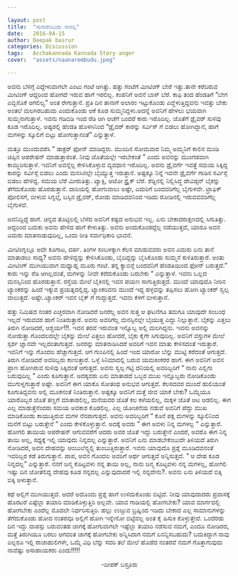 ```yaml
---

layout: post
title:  "ನಾನಾರೆಂಬುದು ನಾನಲ್ಲ"
date:   2016-04-15
author: Deepak basrur
categories: Discussion
tags:	Acchakannada Kannada Story anger
cover:  "assets/naanarembudu.jpeg"

---
```


ಅವನು ಬೆಳಿಗ್ಗೆ ಎದ್ದೇಳುವಾಗಲೇ ಎಂಟು ಗಂಟೆ ಆಗಿತ್ತು. ಹತ್ತು ಗಂಟೆಗೆ ಮೀಟಿಂಗ್ ಬೇರೆ ಇತ್ತು.ತಾನೇ ಕರೆದಿರುವ ಮೀಟಿಂಗ್ ಆದ್ದರಿಂದ ಹೋಗದೆ ಇರುವ ಹಾಗೆ ಇರಲಿಲ್ಲ. ಕಂಪನಿಗೆ ಅವನೆ ಬಾಸ್ ಬೆರೆ. ಕಾಫಿ ತಂದ ಹೆಂಡತಿಗೆ “ಬೇಗ ಎಬ್ಬಿಸೊಕೆ ಆಗಲಿಲ್ವ” ಅಂತ ರೇಗುತ್ತಾನೆ. ಪ್ರತಿ ದಿನ ತಾನಾಗೆ ಅಲಾರಂ ಇಟ್ಟುಕೊಂಡು ಎದ್ಹೆಳುತ್ತಿದ್ದವನು ಇವತ್ತು ಬೇಕು ಅಂತಲೆ ಮಲಗಿರಬಹುದು ಎಂದುಕೊಂಡು ಆಕೆ ಕೂಡ ಸುಮ್ಮನಿದ್ದಳು.ಅದನ್ನೆ ಅವನಿಗೆ ಹೇಳಲು ಭಯವಾಗಿ ಸುಮ್ಮನಾಗುತ್ತಾಳೆ. ಇವನು ಗಡಿಬಿಡಿ ಇಂದ ರೆಡಿ ಆಗಿ ಆಚೆಗೆ ಬಂದರೆ ಕಾರು ಇರೊದಿಲ್ಲ. ಜೊತೆಗೆ ಡ್ರೈವರ್ ಸುಳಿವು ಕೂಡ ಇರೊದಿಲ್ಲ. ಅಷ್ಟರಲ್ಲಿ ಹೆಂಡತಿ ಹೊಳಗಿನಿಂದ “ಡ್ರೈವರ್ ಕಾರನ್ನು ಸರ್ವಿಸ್ ಗೆ ಬಿಡಲು ಹೋಗಿದ್ದಾನೆ, ಹಾಗೆ ಮಗಳನ್ನು ಸ್ಕೂಲಿಗೆ ಬಿಟ್ಟು ಹೋಗುತ್ತಾನಂತೆ” ಎನ್ನುತ್ತಾಳೆ.
<!--more--> ಮತ್ತೂ ಮುಂದುವರೆಸಿ “ ಡಾಕ್ಟರ್ ಫೋನ್ ಮಾಡಿದ್ದರು. ಮುಂದಿನ ಸೋಮವಾರ ನಿಮ್ಮ ಅಮ್ಮನಿಗೆ ಕಾಲಿನ ಮಂಡಿ ಚಿಪ್ಪಿನ ಆಪರೇಷನ್ ಮಾಡುತ್ತಾರಂತೆ. ನೀವು ಜೊತೆಯಲ್ಲೇ ಇರಬೇಕಂತೆ ” ಎಂದು ಅವನನ್ನು ಮುಂಗಡವಾಗಿ ಕಾಯ್ಧಿರಿಸುತ್ತಾಳೆ. ಇವನಿಗೆ ಅವನ್ನೆಲ್ಲ ಕೇಳಿಸಿಕೊಳ್ಳುವ ವ್ಯವಧಾನ ಇರೊದಿಲ್ಲ. ಅವನು ಡ್ರೈವರ್ಗೆ ಇವತ್ತೆ ಸಮಯ ಸಿಕ್ಕಿದ್ದ ಕಾರನ್ನು ಸರ್ವಿಸ್ಗೆ ಬಿಡಲು ಎಂದು ಮನಸಿನಲ್ಲೇ ಬೈಯ್ಯುತ್ತ ಇರುತ್ತಾನೆ. ಅಷ್ಟಕ್ಕೂ ನಿನ್ನೆ ಇವನೇ ಡ್ರೈವರ್ಗೆ ಗಾಡಿನ ಸರ್ವಿಸ್ಗೆ ಬಿಡಲು ಹೇಳಿದ್ದ. ಸಮಯ ಬೆರೆ ಮೀರುತಿತ್ತು. ಟ್ಯಾಕ್ಸಿ, ಆಟೋ ಸ್ಟ್ರೈಕ್ ಬೆರೆ. ಶೆಡ್ಡಿನಲ್ಲಿ ನಿಲ್ಲಿಸಿದ್ಧ ಡೇವಿಡ್ಸನ್ ಬೈಕನ್ನು ತೆಗೆದುಕೊಂಡು ಹೊರಡುತ್ತಾನೆ. ದಾರಿಯಲ್ಲಿ ಹೋಗುವಾಲು ಅಷ್ಟೇ, ಎದುರಿಗೆ ಬಂದವರಿಗೆಲ್ಲ ಬೈಗುಳವೇ. ಟ್ರಾಫಿಕ್ ಪೋಲಿಸಗೆ, ಬೀಳುವ ಸಿಗ್ನಲ್ಗೆ, ಬಸ್ಸಿನ ಡ್ರೈವರ್, ರೋಡು ಮಾಡಿದವನಿಂದ ಇಡಿದು ರೋಡಿನಲ್ಲಿ ಇರುವವವರಿಗೆಲ್ಲ ಬೈಗುಳವೆ.<!--more-->

ಅವನಿದ್ದಿದ್ದೆ ಹಾಗೆ. ಚಿನ್ನದ ತೊಟ್ಟಿಲಲ್ಲಿ ಬೆಳೆದ ಅವನಿಗೆ ಕಷ್ಟದ ಅನುಭವ ಇಲ್ಲ. ಏನು ಬೇಕಾದರುಕ್ಷಣದಲ್ಲಿ ಸಿಗುತಿತ್ತು. ಅದ್ದರಿಂದ ಬದುಕು ಅವನು ಹೇಳಿದ ಹಾಗೆ ಕೇಳುತಿತ್ತು. ಅವನು ಅಂದುಕೊಂಡದ್ದೆಲ್ಲ ನಡೆಯುತ್ತದೆ, ಯಾರೂ ಅವನ ಎದುರು ಮಾತನಾಡುವುದಿಲ್ಲ, ಒಂದು ರೀತಿ ಸರ್ವಾಧಿಕಾರಿ ಭಾವನೆ.

ಮೀಟಿಂಗ್ನಲ್ಲೂ ಅದೇ ಕೂಗಾಟ, ದರ್ಪ. ತಿಂಗಳ ಸಂಬಳಕ್ಕಾಗಿ ಕೆಲಸ ಮಾಡುವವರು ಅವನ ಎದುರು ಏನು ತಾನೆ ಮಾತಾಡಲು ಸಾಧ್ಯ? ಅವನು ಹೇಳಿದ್ದನ್ನು ಕೇಳಿಸಿಕೊಂಡು, ಬೈದಿದ್ದನ್ನು ಬೈಸಿಕೊಂಡು ಸುಮ್ಮನೆ ಕುಳಿತಿರುತ್ತಾರೆ. ಅಂತು ಮೀಟಿಂಗ್ ಮುಗಿಯುವಾಗ ಮಧ್ಯಾಹ್ನ ಮೂರು ಗಂಟೆ. ತನ್ನ ಕ್ಯಾಬಿನ್ಗೆ ಬಂದವನಿಗೆ ಹೆಂಡತಿಯಿಂದ ಫೋನ್ ಬರುತ್ತದೆ.” ಕಾರು ಇನ್ನು ರೆಡಿ ಆಗಿಲ್ಲವಂತೆ, ಮಗಳನ್ನು ನೀವೇ ಕರೆದುಕೊಂಡು ಬರಬೇಕು “ ಎನ್ನುತ್ತಾಳೆ. ಇವನು ಒಲ್ಲದ ಮನಸ್ಸಿನಿಂದ ಹೊರಡುತ್ತಾನೆ. ರಸ್ತೆಯ ಮೇಲೆ ಬೈಕಿನಲ್ಲಿ ಇವನ ಪಯಣ ಸಾಗುತ್ತಿರುತ್ತದೆ. ಮುಂದೆ ಯಾವುದೊ ನೀರಿನ ಟ್ಯಾಂಕರನ್ನು ಹಿಂದೆ ಇಕ್ಕುವ ಪ್ರಯತ್ನದಲ್ಲಿದ್ದ. ಟ್ಯಾಂಕರಿವನು ಮುಂದೆ ಇದ್ದ ಹಳ್ಳವನ್ನು ತಪ್ಪಿಸಲು ಹೋಗಿ ಟ್ಯಾಂಕರ್ ಸ್ವಲ್ಪ ವಾಲುತ್ತದೆ. ಅಷ್ಟೇ..ಟ್ಯಾಂಕರ್ ಇವನ ಬೈಕ್ ಗೆ ಗುದ್ದುತ್ತದೆ. ಇವನು ಕೆಳಗೆ ಬೀಳುತ್ತಾನೆ.

ಹತ್ತು ನಿಮಿಷದ ನಂತರ ಎಚ್ಚರವಾಗಿ ನೋಡಿದರೆ ಜನರೆಲ್ಲ ಅವನ ಸುತ್ತ ಆ ಘಟನೆಗೂ ತಮಗೂ ಯಾವುದೇ ಸಂಬಂಧ ಇಲ್ಲದೆ ಇರುವವರ ಹಾಗೆ ನಿಂತಿರುತ್ತಾರೆ. ಅವನು ಅವರಿಗೆಲ್ಲ ಮನಸ್ಸಿನಲ್ಲೇ ಬೈಯುತ್ತ ಎದ್ದು ನಿಲ್ಲುತ್ತಾನೆ. ಬೈಕನ್ನು ಎತ್ತಲು ತಿರುಗಿ ನೋಡಿದರೆ, ಆಶ್ಚರ್ಯ!!!. ಇವನ ತರವೆ ಇರುವಂತ ಇನ್ನೊಬ್ಬ ಅಲ್ಲಿ ಮಲಗಿದ್ದನು. ಇವನು ಅವನನ್ನು ನೋಡುತ್ತಾ ಗೊಂದಲದಲ್ಲೇ ಬೈಕನ್ನು ಮೇಲೆ ಎತ್ತಲು ಹೋದರೆ, ಬೈಕು ಕೈಗೇ ಸಿಗುವುದಿಲ್ಲ. ಅವನಿಗೆ ವಸ್ತುಗಳ ಮೇಲೆ ಸ್ಪರ್ಶ ಜ್ಞಾನವೇ ಇಲ್ಲದಂತಾಗುತ್ತದೆ. ಜನರನ್ನು ಮಾತನಾಡಿಸಿದರೆ ಅವರಿಗೆ ಇವನ ಮಾತು ಕೇಳಿಸದಂತೆ ಇರುತ್ತಾರೆ. ಇವನಿಗೆ ಇನ್ನು ಗೊಂದಲ ಹೆಚ್ಚಾಗುತ್ತದೆ. ಆಗ ಗುಂಪಿನಲ್ಲಿ ಹಿಂದೆ ಇಂದ ಯಾರೋ ಬೆನ್ನು ಮುಟ್ಟಿ ಕರೆದಂತೆ ಆಗುತ್ತದೆ. ತಿರುಗಿ ನೋಡಿದರೆ ಅವರಿಬ್ಬರು ಕಾಣುತ್ತಾರೆ. ಒಳ್ಳೆ ಸಿನಿಮಾದಲ್ಲಿ ಬರುವ ಯಮಕಿಂಕರರ ಹಾಗೆ. ಈಗ ಅವನಿಗೆ ಅವನ ಪ್ರಾಣ ಹೋಗಿರುವ ಸುಳಿವು ಸಿಕ್ಕಿದಂತೆ ಆಗುತ್ತದೆ. ಅವನು ಸ್ವಲ್ಪ ಗಟ್ಟಿ ದನಿಯಲ್ಲಿ ಅವರಿಬ್ಬರಿಗೆ “ ನಾನು ಎಲ್ಲಿಗು ಬರುವುದಿಲ್ಲ ” ಎಂದು ಕೂಗುತ್ತಾನೆ. ಅದಕ್ಕವರು ಏನು ಮಾತಾಡದೆ ಒಬ್ಬರ ಮುಖ ಇನ್ನೊಬ್ಬರು ನೋಡಿಕೊಂಡು ಮುಗುಳ್ನಗುತ್ತಾರೆ ಅಷ್ಟೇ. ಅವನಿಗೆ ಈಗ ಯಾಕೊ ಸೋತಂಥ ಅನುಭವ ಆಗುತ್ತದೆ. ಕೆಲಸದವರ ಮುಂದೆ ಹುಲಿಯಂತೆ ಕೂಗುತಿದ್ದವನು ಅಲ್ಲಿ ಮೂಕನಂತೆ ನಿಂತಿರುತ್ತಾನೆ. ಅಷ್ಟಕ್ಕೂ ಅವನಿಗೆ ಮತ್ತೆ ಜೀವ ಯಾಕೆ ಬೇಕು? ಒಮ್ಮೆಯೂ ಯಾರೊಬ್ಬರ ಜೊತೆ ತಣ್ಣಗೆ ಮಾತಾಡಲಿಲ್ಲ, ಮನೆಯವರ ಜೊತೆ ಕಲ ಕಳೆಯಲಿಲ್ಲ, ಮಕ್ಕಳ ಜೊತೆ ಆಟ ಆಡಲಿಲ್ಲ. ಈಗ ಎಲ್ಲ ಮಾಡುತ್ತೆನೆಂದರು ಸಮಯ ಅವಕಾಶ ಕೊಡಲಿಲ್ಲ. ಎಲ್ಲ ಯೋಚನೆಯ ನಡುವೆ ಅವನಿಗೆ ಪೆದ್ದು ಮುಖ ಮಾಡಿಕೊಂಡು ಕಾಯುತ್ತಿರುವ ಮಗಳ ನೆನಪಾಗುತ್ತದೆ. ಅವನು ಅವರಿಬ್ಬರಿಗೆ “ ಕೊನೆ ಪಕ್ಷ ಮಗಳನ್ನು ಸ್ಕೂಲಿನಿಂದ ಮನೆಗೆ ಬಿಟ್ಟು ಬರುತ್ತೇನೆ  “ ಎಂದು ಕೇಳಿಕೊಳ್ಳುತ್ತಾನೆ. ಅದಕ್ಕೆ ಅವರು “ ಈಗ ಅವಳು ನಿನ್ನ ಮಗಳಲ್ಲ “ ಎನ್ನುತ್ತಾರೆ. ಹೋಗಲಿ ತಾಯಿಯ ಆಪರೇಷನ್ ಆಗುವವರೆಗೆ ಆದರು ಅವರ ಜೊತೆ ಇದ್ದು ಬರುತ್ತೇನೆ ಎಂದರೆ, ಅವರೊ ಈಗ ನಿನ್ನ ತಾಯಿ ಅಲ್ಲ, ಸಧ್ಯಕ್ಕೆ ಇಲ್ಲಿ ಯಾವುದು ನಿನ್ನದಲ್ಲ ಎನ್ನುತ್ತಾರೆ.  ಅವನಿಗೆ ಏನು ಮಾಡಬೇಕೆಂಬುದೇ ತಿಳಿಯದೆ ತಿರುಗಿ ನೋಡಿದರೆ, ಅವನ ದೇಹವನ್ನು ಆಂಬುಲೆನ್ಸ್ನಲ್ಲಿ  ತುಂಬುತ್ತಿರುತ್ತಾರೆ. ಇವನು ಯಾವುದೊ ಪ್ರಶ್ನೆ ಮೂಡಿದವನಂತೆ ಇವರಿಬ್ಬರ  ಕಡೆ ತಿರುಗುತ್ತಾನೆ. ಪಾಪ, ಅವನ ಗೊಂದಲ ಅವರಿಗೆ ಅರ್ಥ ಆಗುತ್ತದೆ ಅನ್ನಿಸುತ್ತದೆ. “ ಆ ದೇಹ ಕೂಡ ನಿನ್ನದಲ್ಲ” ಎನ್ನುತ್ತಾರೆ. ನನಗೆ ಜನ್ಮ ಕೊಟ್ಟವಳು ನನ್ನ ತಾಯಿ ಅಲ್ಲ, ನಾನು ಜನ್ಮ ಕೊಟ್ಟವಳು ನನ್ನ ಮಗಳಲ್ಲ, ಹೋಗಲಿ ಇಷ್ಟು ದಿನ ಜೋತೆಲಿದ್ದ ದೇಹವು ಕೂಡ ನನ್ನದಲ್ಲ ಎನ್ನುವುದಾದರೆ ಇಲ್ಲಿ ನನ್ನದೇನು?. ಅವನು ಏನು ತಿಳಿಯದೆ ಬಿಕ್ಕಿ ಬಿಕ್ಕಿ ಅಳುತ್ತಾನೆ.

ಕಥೆ ಅಲ್ಲಿಗೆ ಮುಗಿಯುತ್ತದೆ. ಆದರೆ ಅದೊಂದು ಪ್ರಶ್ನೆ ಹಾಗೆ ಉಳಿದುಕೊಂಡು ಬಿಟ್ಟಿದೆ. ನೀವು ಯಾವುದಾದರು ಪ್ರವಾಸಕ್ಕೆ ಹೊರಟರೆ ಎಷ್ಟೆಲ್ಲಾ ತಯಾರಿ ಮಾಡಿಕೊಳ್ಳುತ್ತಿರಿ ಅಲ್ಲವೇ. ಯಾವ ಗಾಡಿಯಲ್ಲಿ ಹೋಗಬೇಕು? ಯಾವ ಮಾರ್ಗದಲ್ಲಿ ಹೋಗಬೇಕು ಎಂದೆಲ್ಲ ಮೊದಲೇ ನಿರ್ಧರಿಸುತ್ತಿರಿ. ಹಲ್ಲು ಉಜ್ಜುವ ಬ್ರಷ್ನಿಂದ ಇಡಿದು ಬೇಕಾದ ಎಲ್ಲ  ಸಾಮಾನುಗಳನ್ನು ತೆಗೆದುಕೊಂಡು ಹೋದ ನಂತರವೂ ಅಲ್ಲಿಗೆ ಹೋಗಿ ಇನ್ನೇನೋ ಬಿಟ್ಟೆವಲ್ಲ ಅಂತ ಕೈ ಹಿಸುಕಿ ಕೊಳ್ಳುತ್ತೇವೆ. ಒಂದೆರಡು ದಿನ ಇದ್ದು ವಾಪಸ್ಸು ಬರುವಂತಹ ಜಾಗಕ್ಕೆ ಹೋಗುವಾಗಲೇ ಇಷ್ಟೆಲ್ಲಾ ತಯಾರಿ ನಡೆಸುವ ನಮಗೆ, ಎಂದೂ ನೋಡಿರದ, ಮತ್ತೆ ತಿರುಗಿಯೂ ಬರಲು ಆಗದಂತ ಜಾಗಕ್ಕೆ ಹೋಗಬೇಕು ಅನ್ನಿಸಿದಾಗ ನಮಗೆ ಏನನ್ನಿಸಬಹುದು? ಬದುಕಿದ್ದಾಗ ನಾವು ಎಲ್ಲರೂ ಇಲ್ಲಿ ರಾಜಾಹುಲಿಗಳೇ, ಒಮ್ಮೆ ವಿಧಿ ಬೆನ್ನು ಸವರಿ ತಲೆ ಮೇಲೆ ಹೊಡೆದ  ನಂತರವೆ ನಮಗೆ ಗೊತ್ತಾಗುವುದು ನಾವೆಷ್ಟು ಅಸಾಹಾಯಕರು ಎಂದು!!!!!

<p align ="center">-ದೀಪಕ್ ಬಸ್ರೂರು</p>

